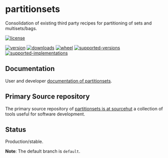# partitionsets

Consolidation of existing third party recipes for partitioning of sets and multisets/bags.

[![license](https://img.shields.io/github/license/sthagen/partitionsets?style=flat)](https://github.com/sthagen/partitionsets/blob/default/LICENSE)

[![version](https://img.shields.io/pypi/v/partitionsets.svg?style=flat)](https://pypi.python.org/pypi/partitionsets/)
[![downloads](https://img.shields.io/pypi/dm/partitionsets.svg?style=flat)](https://pypi.python.org/pypi/partitionsets/)
[![wheel](https://img.shields.io/pypi/wheel/partitionsets.svg?style=flat)](https://pypi.python.org/pypi/partitionsets/)
[![supported-versions](https://img.shields.io/pypi/pyversions/partitionsets.svg?style=flat)](https://pypi.python.org/pypi/partitionsets/)
[![supported-implementations](https://img.shields.io/pypi/implementation/partitionsets.svg?style=flat)](https://pypi.python.org/pypi/partitionsets/)

## Documentation

User and developer [documentation of partitionsets](https://codes.dilettant.life/docs/partitionsets).

## Primary Source repository

The primary source repository of [partitionsets is at sourcehut](https://git.sr.ht/~sthagen/partitionsets) 
a collection of tools useful for software development.
## Status

Production/stable.

**Note**: The default branch is `default`.
